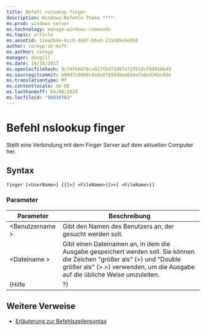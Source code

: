```yaml
---
title: Befehl nslookup finger
description: Windows-Befehle Thema ****-
ms.prod: windows-server
ms.technology: manage-windows-commands
ms.topic: article
ms.assetid: 11ea2bde-8ccb-4b87-bbad-231dd9e5e858
author: coreyp-at-msft
ms.author: coreyp
manager: dongill
ms.date: 10/16/2017
ms.openlocfilehash: 9cfdf60478ca917fb373d07a72f018cf09056b49
ms.sourcegitcommit: b00d7c8968c4adc8f699dbee694afe6ed36bc9de
ms.translationtype: MT
ms.contentlocale: de-DE
ms.lasthandoff: 04/08/2020
ms.locfileid: "80838783"
---
```

# <a name="nslookup-finger-command"></a>Befehl nslookup finger



Stellt eine Verbindung mit dem Finger Server auf dem aktuellen Computer her.

## <a name="syntax"></a>Syntax

```
finger [<UserName>] [{[>] <FileName>|[>>] <FileName>}]
```

### <a name="parameters"></a>Parameter

|  Parameter  |                                                                               Beschreibung                                                                               |
|-------------|-------------------------------------------------------------------------------------------------------------------------------------------------------------------------|
| \<Benutzername > |                                                               Gibt den Namen des Benutzers an, der gesucht werden soll.                                                                |
| \<Dateiname > | Gibt einen Dateinamen an, in dem die Ausgabe gespeichert werden soll. Sie können die Zeichen "größer als" (>) und "Double größer als" (> >) verwenden, um die Ausgabe auf die übliche Weise umzuleiten. |
|    {Hilfe    |                                                                                   ?}                                                                                    |

## <a name="additional-references"></a>Weitere Verweise

- [Erläuterung zur Befehlszeilensyntax](command-line-syntax-key.md)